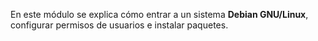 En este módulo se explica cómo entrar a un sistema **Debian GNU/Linux**, configurar permisos de usuarios e instalar paquetes.
